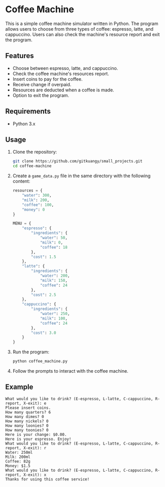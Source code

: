 # Coffee Machine

This is a simple coffee machine simulator written in Python. The program allows users to choose from three types of coffee: espresso, latte, and cappuccino. Users can also check the machine's resource report and exit the program.

## Features

- Choose between espresso, latte, and cappuccino.
- Check the coffee machine's resources report.
- Insert coins to pay for the coffee.
- Receive change if overpaid.
- Resources are deducted when a coffee is made.
- Option to exit the program.

## Requirements

- Python 3.x

## Usage

1. Clone the repository:
    ```sh
    git clone https://github.com/gitkuangy/small_projects.git
    cd coffee-machine
    ```

2. Create a `game_data.py` file in the same directory with the following content:
    ```python
    resources = {
        "water": 300,
        "milk": 200,
        "coffee": 100,
        "money": 0
    }

    MENU = {
        "espresso": {
            "ingredients": {
                "water": 50,
                "milk": 0,
                "coffee": 18
            },
            "cost": 1.5
        },
        "latte": {
            "ingredients": {
                "water": 200,
                "milk": 150,
                "coffee": 24
            },
            "cost": 2.5
        },
        "cappuccino": {
            "ingredients": {
                "water": 250,
                "milk": 100,
                "coffee": 24
            },
            "cost": 3.0
        }
    }
    ```

3. Run the program:
    ```sh
    python coffee_machine.py
    ```

4. Follow the prompts to interact with the coffee machine.

## Example

```plaintext
What would you like to drink? (E-espresso, L-latte, C-cappuccino, R-report, X-exit): e
Please insert coins.
How many quarters? 6
How many dimes? 0
How many nickels? 0
How many loonies? 0
How many toonies? 0
Here is your change: $0.00.
Here is your espresso. Enjoy!
What would you like to drink? (E-espresso, L-latte, C-cappuccino, R-report, X-exit): r
Water: 250ml
Milk: 200ml
Coffee: 82g
Money: $1.5
What would you like to drink? (E-espresso, L-latte, C-cappuccino, R-report, X-exit): x
Thanks for using this coffee service!
